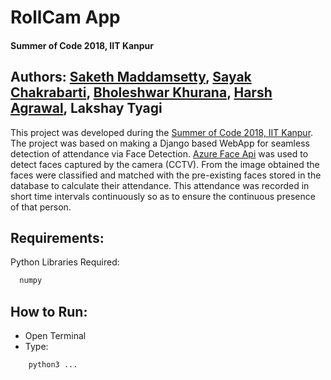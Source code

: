 # RollCam App
#### Summer of Code 2018, IIT Kanpur

## Authors: [Saketh Maddamsetty](https://smaakd.github.io), [Sayak Chakrabarti](sayaksc.github.io), [Bholeshwar Khurana](bholeshwar.github.io), [Harsh Agrawal](https://www.cse.iitk.ac.in/users/harsh/), Lakshay Tyagi


This project was developed during the [Summer of Code 2018, IIT Kanpur](https://soc.cse.iitk.ac.in/). 
The project was based on making a Django based WebApp for seamless detection of attendance via Face Detection. [Azure Face Api](https://azure.microsoft.com/en-in/services/cognitive-services/face/) was used to detect faces captured by the camera (CCTV). 
From the image obtained the faces were classified and matched with the pre-existing faces stored in the database to calculate their attendance. This attendance was recorded in short time intervals continuously so as to ensure the continuous presence of that person.


## Requirements:
Python Libraries Required:
```bash
  numpy
```

## How to Run:
- Open Terminal
- Type:
```python
    python3 ...
```








